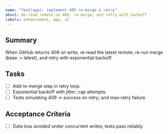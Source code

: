 ```yaml
---
name: "feat(app): implement 409 re-merge & retry"
about: Re-read remote on 409, re-merge, and retry with backoff
labels: enhancement, app, v2
---
```


## Summary
When GitHub returns 409 on write, re-read the latest remote, re-run merge (base := latest), and retry with exponential backoff.

## Tasks
- [ ] Add re-merge step in retry loop.
- [ ] Exponential backoff with jitter; cap attempts.
- [ ] Tests simulating 409 → success on retry; and max-retry failure.

## Acceptance Criteria
- [ ] Data loss avoided under concurrent writes; tests pass reliably.

